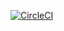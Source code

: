 [![CircleCI](https://circleci.com/gh/shingeru/spring5-mvc-rest.svg?style=svg)](https://circleci.com/gh/shingeru/spring5-mvc-rest)